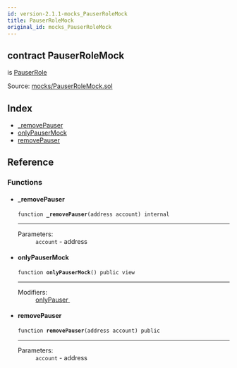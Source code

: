 ```yaml
---
id: version-2.1.1-mocks_PauserRoleMock
title: PauserRoleMock
original_id: mocks_PauserRoleMock
---
```


<div class="contract-doc"><div class="contract"><h2 class="contract-header"><span class="contract-kind">contract</span> PauserRoleMock</h2><p class="base-contracts"><span>is</span> <a href="access_roles_PauserRole.html">PauserRole</a></p><div class="source">Source: <a href="https://github.com/OpenZeppelin/zeppelin-solidity/blob/v2.1.1/contracts/mocks/PauserRoleMock.sol" target="_blank">mocks/PauserRoleMock.sol</a></div></div><div class="index"><h2>Index</h2><ul><li><a href="mocks_PauserRoleMock.html#_removePauser">_removePauser</a></li><li><a href="mocks_PauserRoleMock.html#onlyPauserMock">onlyPauserMock</a></li><li><a href="mocks_PauserRoleMock.html#removePauser">removePauser</a></li></ul></div><div class="reference"><h2>Reference</h2><div class="functions"><h3>Functions</h3><ul><li><div class="item function"><span id="_removePauser" class="anchor-marker"></span><h4 class="name">_removePauser</h4><div class="body"><code class="signature">function <strong>_removePauser</strong><span>(address account) </span><span>internal </span></code><hr/><dl><dt><span class="label-parameters">Parameters:</span></dt><dd><div><code>account</code> - address</div></dd></dl></div></div></li><li><div class="item function"><span id="onlyPauserMock" class="anchor-marker"></span><h4 class="name">onlyPauserMock</h4><div class="body"><code class="signature">function <strong>onlyPauserMock</strong><span>() </span><span>public </span><span>view </span></code><hr/><dl><dt><span class="label-modifiers">Modifiers:</span></dt><dd><a href="access_roles_PauserRole.html#onlyPauser">onlyPauser </a></dd></dl></div></div></li><li><div class="item function"><span id="removePauser" class="anchor-marker"></span><h4 class="name">removePauser</h4><div class="body"><code class="signature">function <strong>removePauser</strong><span>(address account) </span><span>public </span></code><hr/><dl><dt><span class="label-parameters">Parameters:</span></dt><dd><div><code>account</code> - address</div></dd></dl></div></div></li></ul></div></div></div>

